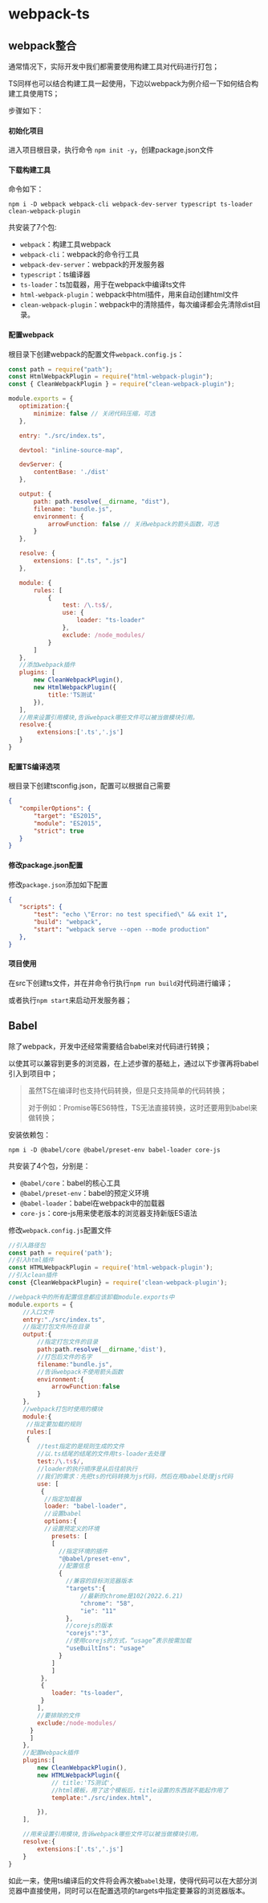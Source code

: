# webpack-ts

## webpack整合

通常情况下，实际开发中我们都需要使用构建工具对代码进行打包；

TS同样也可以结合构建工具一起使用，下边以webpack为例介绍一下如何结合构建工具使用TS；

步骤如下：

#### 初始化项目

进入项目根目录，执行命令 `npm init -y`，创建package.json文件

#### 下载构建工具

命令如下：

```shell
npm i -D webpack webpack-cli webpack-dev-server typescript ts-loader clean-webpack-plugin
```

共安装了7个包:

- `webpack`：构建工具webpack
- `webpack-cli`：webpack的命令行工具
- `webpack-dev-server`：webpack的开发服务器
- `typescript`：ts编译器
- `ts-loader`：ts加载器，用于在webpack中编译ts文件
- `html-webpack-plugin`：webpack中html插件，用来自动创建html文件
- `clean-webpack-plugin`：webpack中的清除插件，每次编译都会先清除dist目录。

#### 配置webpack

根目录下创建webpack的配置文件`webpack.config.js`：

```js
const path = require("path");
const HtmlWebpackPlugin = require("html-webpack-plugin");
const { CleanWebpackPlugin } = require("clean-webpack-plugin");

module.exports = {
   optimization:{
       minimize: false // 关闭代码压缩，可选
   },

   entry: "./src/index.ts",

   devtool: "inline-source-map",

   devServer: {
       contentBase: './dist'
   },

   output: {
       path: path.resolve(__dirname, "dist"),
       filename: "bundle.js",
       environment: {
           arrowFunction: false // 关闭webpack的箭头函数，可选
       }
   },

   resolve: {
       extensions: [".ts", ".js"]
   },

   module: {
       rules: [
           {
               test: /\.ts$/,
               use: {
                   loader: "ts-loader"     
               },
               exclude: /node_modules/
           }
       ]
   },
   //添加webpack插件
   plugins: [
       new CleanWebpackPlugin(),
       new HtmlWebpackPlugin({
           title:'TS测试'
       }),
   ],
   //用来设置引用模块,告诉webpack哪些文件可以被当做模块引用。
   resolve:{
		extensions:['.ts','.js']
   }
}
```

#### 配置TS编译选项

根目录下创建tsconfig.json，配置可以根据自己需要

```json
{
   "compilerOptions": {
       "target": "ES2015",
       "module": "ES2015",
       "strict": true
   }
}
```

#### 修改package.json配置

修改`package.json`添加如下配置

```json
{
   "scripts": {
       "test": "echo \"Error: no test specified\" && exit 1",
       "build": "webpack",
       "start": "webpack serve --open --mode production"
   },
}
```

#### 项目使用

在src下创建ts文件，并在并命令行执行`npm run build`对代码进行编译；

或者执行`npm start`来启动开发服务器；

## Babel

除了webpack，开发中还经常需要结合babel来对代码进行转换；

以使其可以兼容到更多的浏览器，在上述步骤的基础上，通过以下步骤再将babel引入到项目中；

> 虽然TS在编译时也支持代码转换，但是只支持简单的代码转换；
>
> 对于例如：Promise等ES6特性，TS无法直接转换，这时还要用到babel来做转换；

安装依赖包：

```
npm i -D @babel/core @babel/preset-env babel-loader core-js
```

共安装了4个包，分别是：

- `@babel/core`：babel的核心工具
- `@babel/preset-env`：babel的预定义环境
- `@babel-loader`：babel在webpack中的加载器
- `core-js`：core-js用来使老版本的浏览器支持新版ES语法

修改`webpack.config.js`配置文件

```js
//引入路径包
const path = require('path');
//引入html插件
const HTMLWebpackPlugin = require('html-webpack-plugin');
//引入clean插件
const {CleanWebpackPlugin} = require('clean-webpack-plugin');

//webpack中的所有配置信息都应该卸载module.exports中
module.exports = {
	//入口文件
	entry:"./src/index.ts",
	//指定打包文件所在目录
	output:{
		//指定打包文件的目录
		path:path.resolve(__dirname,'dist'),
		//打包后文件的名字
		filename:"bundle.js",
        //告诉webpack不使用箭头函数
		environment:{
			arrowFunction:false
		}
	},
	//webpack打包时使用的模块
	module:{
	 //指定要加载的规则
	 rules:[
	 {
		//test指定的是规则生成的文件
		//以.ts结尾的结尾的文件用ts-loader去处理
		test:/\.ts$/,
		//loader的执行顺序是从后往前执行
		//我们的需求：先把ts的代码转换为js代码，然后在用babel处理js代码
		use: [
		 {
		  //指定加载器
		  loader: "babel-loader",
		  //设置babel
		  options:{
		  //设置预定义的环境
			presets: [
			[
			  //指定环境的插件
			  "@babel/preset-env",
			  //配置信息
			  {
				//兼容的目标浏览器版本
				"targets":{
                    //最新的chrome是102(2022.6.21)
					"chrome": "58",
					"ie": "11"
				},
				//corejs的版本
				"corejs":"3",
				//使用corejs的方式，“usage”表示按需加载
				"useBuiltIns": "usage"
			  }
			]
			]
		 },
		 {
			loader: "ts-loader",
		 }
		],
		//要排除的文件
		exclude:/node-modules/
	  }
	  ]
	},
	//配置Webpack插件
	plugins:[
		new CleanWebpackPlugin(),
		new HTMLWebpackPlugin({
			// title:'TS测试',
			//html模板，用了这个模板后，title设置的东西就不能起作用了
			template:"./src/index.html",

		}),
	],

	//用来设置引用模块,告诉webpack哪些文件可以被当做模块引用。
	resolve:{
		extensions:['.ts','.js']
	}
}
```

如此一来，使用ts编译后的文件将会再次被`babel`处理，使得代码可以在大部分浏览器中直接使用，同时可以在配置选项的targets中指定要兼容的浏览器版本。

